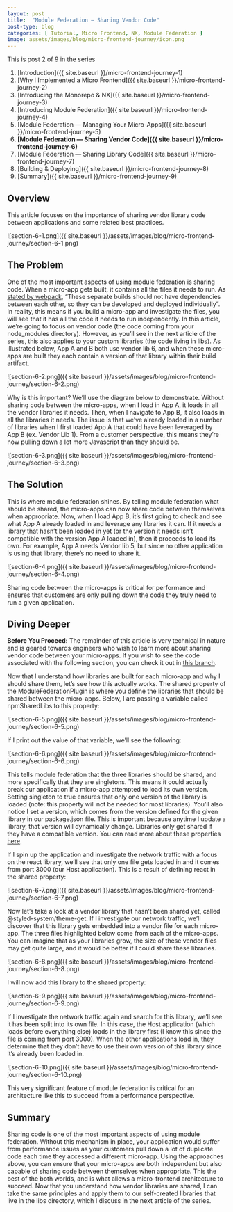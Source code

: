 ```yaml
---
layout: post
title:  "Module Federation — Sharing Vendor Code"
post-type: blog
categories: [ Tutorial, Micro Frontend, NX, Module Federation ]
image: assets/images/blog/micro-frontend-journey/icon.png
---
```


This is post 2 of 9 in the series

1. [Introduction]({{ site.baseurl }}/micro-frontend-journey-1)
2. [Why I Implemented a Micro Frontend]({{ site.baseurl }}/micro-frontend-journey-2)
3. [Introducing the Monorepo & NX]({{ site.baseurl }}/micro-frontend-journey-3)
4. [Introducing Module Federation]({{ site.baseurl }}/micro-frontend-journey-4)
5. [Module Federation — Managing Your Micro-Apps]({{ site.baseurl }}/micro-frontend-journey-5)
6. **[Module Federation — Sharing Vendor Code]({{ site.baseurl }}/micro-frontend-journey-6)**
7. [Module Federation — Sharing Library Code]({{ site.baseurl }}/micro-frontend-journey-7)
8. [Building & Deploying]({{ site.baseurl }}/micro-frontend-journey-8)
9. [Summary]({{ site.baseurl }}/micro-frontend-journey-9)

## Overview
This article focuses on the importance of sharing vendor library code between applications and some related best practices.

![section-6-1.png]({{ site.baseurl }}/assets/images/blog/micro-frontend-journey/section-6-1.png)

## The Problem
One of the most important aspects of using module federation is sharing code. When a micro-app gets built, it contains all the files it needs to run. As [stated by webpack](https://webpack.js.org/concepts/module-federation/), “These separate builds should not have dependencies between each other, so they can be developed and deployed individually”. In reality, this means if you build a micro-app and investigate the files, you will see that it has all the code it needs to run independently. In this article, we’re going to focus on vendor code (the code coming from your node_modules directory). However, as you’ll see in the next article of the series, this also applies to your custom libraries (the code living in libs). As illustrated below, App A and B both use vendor lib 6, and when these micro-apps are built they each contain a version of that library within their build artifact.

![section-6-2.png]({{ site.baseurl }}/assets/images/blog/micro-frontend-journey/section-6-2.png)

Why is this important? We’ll use the diagram below to demonstrate. Without sharing code between the micro-apps, when I load in App A, it loads in all the vendor libraries it needs. Then, when I navigate to App B, it also loads in all the libraries it needs. The issue is that we’ve already loaded in a number of libraries when I first loaded App A that could have been leveraged by App B (ex. Vendor Lib 1). From a customer perspective, this means they’re now pulling down a lot more Javascript than they should be.

![section-6-3.png]({{ site.baseurl }}/assets/images/blog/micro-frontend-journey/section-6-3.png)

## The Solution
This is where module federation shines. By telling module federation what should be shared, the micro-apps can now share code between themselves when appropriate. Now, when I load App B, it’s first going to check and see what App A already loaded in and leverage any libraries it can. If it needs a library that hasn’t been loaded in yet (or the version it needs isn’t compatible with the version App A loaded in), then it proceeds to load its own. For example, App A needs Vendor lib 5, but since no other application is using that library, there’s no need to share it.

![section-6-4.png]({{ site.baseurl }}/assets/images/blog/micro-frontend-journey/section-6-4.png)

Sharing code between the micro-apps is critical for performance and ensures that customers are only pulling down the code they truly need to run a given application.

## Diving Deeper

**Before You Proceed:** The remainder of this article is very technical in nature and is geared towards engineers who wish to learn more about sharing vendor code between your micro-apps. If you wish to see the code associated with the following section, you can check it out in [this branch](https://github.com/jablonnc/microfrontend-demo/tree/4-module-federation-sharing-vendor-code).

Now that I understand how libraries are built for each micro-app and why I should share them, let’s see how this actually works. The shared property of the ModuleFederationPlugin is where you define the libraries that should be shared between the micro-apps. Below, I are passing a variable called npmSharedLibs to this property:

![section-6-5.png]({{ site.baseurl }}/assets/images/blog/micro-frontend-journey/section-6-5.png)

If I print out the value of that variable, we’ll see the following:

![section-6-6.png]({{ site.baseurl }}/assets/images/blog/micro-frontend-journey/section-6-6.png)

This tells module federation that the three libraries should be shared, and more specifically that they are singletons. This means it could actually break our application if a micro-app attempted to load its own version. Setting singleton to true ensures that only one version of the library is loaded (note: this property will not be needed for most libraries). You’ll also notice I set a version, which comes from the version defined for the given library in our package.json file. This is important because anytime I update a library, that version will dynamically change. Libraries only get shared if they have a compatible version. You can read more about these properties [here](https://blog.devgenius.io/module-federation-advanced-api-inwebpack-5-0-0-beta-17-71cd4d42e534).

If I spin up the application and investigate the network traffic with a focus on the react library, we’ll see that only one file gets loaded in and it comes from port 3000 (our Host application). This is a result of defining react in the shared property:

![section-6-7.png]({{ site.baseurl }}/assets/images/blog/micro-frontend-journey/section-6-7.png)

Now let’s take a look at a vendor library that hasn’t been shared yet, called @styled-system/theme-get. If I investigate our network traffic, we’ll discover that this library gets embedded into a vendor file for each micro-app. The three files highlighted below come from each of the micro-apps. You can imagine that as your libraries grow, the size of these vendor files may get quite large, and it would be better if I could share these libraries.

![section-6-8.png]({{ site.baseurl }}/assets/images/blog/micro-frontend-journey/section-6-8.png)

I will now add this library to the shared property:

![section-6-9.png]({{ site.baseurl }}/assets/images/blog/micro-frontend-journey/section-6-9.png)

If I investigate the network traffic again and search for this library, we’ll see it has been split into its own file. In this case, the Host application (which loads before everything else) loads in the library first (I know this since the file is coming from port 3000). When the other applications load in, they determine that they don’t have to use their own version of this library since it’s already been loaded in.

![section-6-10.png]({{ site.baseurl }}/assets/images/blog/micro-frontend-journey/section-6-10.png)

This very significant feature of module federation is critical for an architecture like this to succeed from a performance perspective.

## Summary
Sharing code is one of the most important aspects of using module federation. Without this mechanism in place, your application would suffer from performance issues as your customers pull down a lot of duplicate code each time they accessed a different micro-app. Using the approaches above, you can ensure that your micro-apps are both independent but also capable of sharing code between themselves when appropriate. This the best of the both worlds, and is what allows a micro-frontend architecture to succeed. Now that you understand how vendor libraries are shared, I can take the same principles and apply them to our self-created libraries that live in the libs directory, which I discuss in the next article of the series.